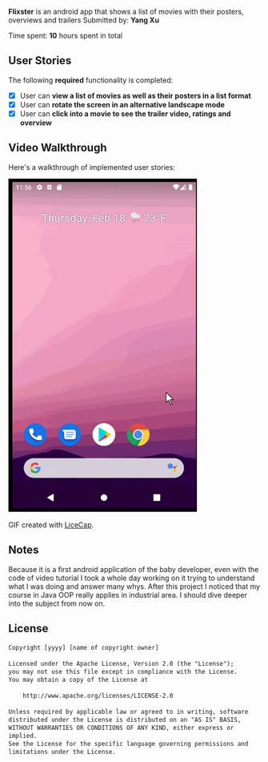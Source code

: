 **Flixster** is an android app that shows a list of movies with their posters, overviews and trailers
Submitted by: **Yang Xu**

Time spent: **10** hours spent in total

## User Stories

The following **required** functionality is completed:

* [x] User can **view a list of movies as well as their posters in a list format**
* [x] User can **rotate the screen in an alternative landscape mode**
* [X] User can **click into a movie to see the trailer video, ratings and overview**

## Video Walkthrough

Here's a walkthrough of implemented user stories:

<img src='walkthrough_f.gif' title='Video Walkthrough' width='' alt='Video Walkthrough' />

GIF created with [LiceCap](http://www.cockos.com/licecap/).

## Notes

Because it is a first android application of the baby developer, even with the code of video tutorial I took a whole day working on it
trying to understand what I was doing and answer many whys. After this project I noticed that my course in Java OOP really applies in
industrial area. I should dive deeper into the subject from now on.

## License

    Copyright [yyyy] [name of copyright owner]

    Licensed under the Apache License, Version 2.0 (the "License");
    you may not use this file except in compliance with the License.
    You may obtain a copy of the License at

        http://www.apache.org/licenses/LICENSE-2.0

    Unless required by applicable law or agreed to in writing, software
    distributed under the License is distributed on an "AS IS" BASIS,
    WITHOUT WARRANTIES OR CONDITIONS OF ANY KIND, either express or implied.
    See the License for the specific language governing permissions and
    limitations under the License.
